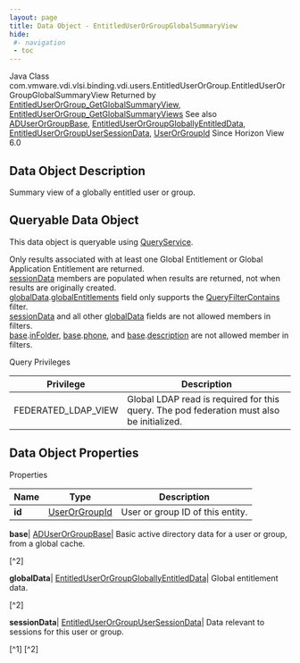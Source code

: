 ```yaml
---
layout: page
title: Data Object - EntitledUserOrGroupGlobalSummaryView
hide:
 #- navigation
 - toc
---
```






Java Class
    com.vmware.vdi.vlsi.binding.vdi.users.EntitledUserOrGroup.EntitledUserOrGroupGlobalSummaryView
Returned by
     [EntitledUserOrGroup_GetGlobalSummaryView](vdi.users.EntitledUserOrGroup.md#getGlobalSummaryView), [EntitledUserOrGroup_GetGlobalSummaryViews](vdi.users.EntitledUserOrGroup.md#getGlobalSummaryViews)
See also
     [ADUserOrGroupBase](vdi.users.ADUserOrGroup.ADUserOrGroupBase.md), [EntitledUserOrGroupGloballyEntitledData](vdi.users.EntitledUserOrGroup.GloballyEntitledData.md), [EntitledUserOrGroupUserSessionData](vdi.users.EntitledUserOrGroup.UserSessionData.md), [UserOrGroupId](vdi.entity.UserOrGroupId.md)
Since 
    Horizon View 6.0

## Data Object Description 

Summary view of a globally entitled user or group. 

##  Queryable Data Object 

This data object is queryable using [QueryService](vdi.query.QueryService.md "QueryService"). 

Only results associated with at least one Global Entitlement or Global Application Entitlement are returned.  
[sessionData](vdi.users.EntitledUserOrGroup.EntitledUserOrGroupGlobalSummaryView.md#sessionData) members are populated when results are returned, not when results are originally created.  
[globalData](vdi.users.EntitledUserOrGroup.EntitledUserOrGroupGlobalSummaryView.md#globalData).[globalEntitlements](vdi.users.EntitledUserOrGroup.GloballyEntitledData.md#globalEntitlements) field only supports the [QueryFilterContains](vdi.query.QueryFilter.Contains.md) filter.  
[sessionData](vdi.users.EntitledUserOrGroup.EntitledUserOrGroupGlobalSummaryView.md#sessionData) and all other [globalData](vdi.users.EntitledUserOrGroup.EntitledUserOrGroupGlobalSummaryView.md#globalData) fields are not allowed members in filters.  
[base](vdi.users.EntitledUserOrGroup.EntitledUserOrGroupGlobalSummaryView.md#base).[inFolder](vdi.users.ADUserOrGroup.ADUserOrGroupBase.md#inFolder), [base](vdi.users.EntitledUserOrGroup.EntitledUserOrGroupGlobalSummaryView.md#base).[phone](vdi.users.ADUserOrGroup.ADUserOrGroupBase.md#phone), and [base](vdi.users.EntitledUserOrGroup.EntitledUserOrGroupGlobalSummaryView.md#base).[description](vdi.users.ADUserOrGroup.ADUserOrGroupBase.md#description) are not allowed member in filters. 

Query Privileges 

Privilege |  Description   
---|---  
FEDERATED_LDAP_VIEW|  Global LDAP read is required for this query. The pod federation must also be initialized.   
  


## Data Object Properties

Properties

Name |  Type |  Description   
---|---|---  
**id**| [UserOrGroupId](vdi.entity.UserOrGroupId.md)|  User or group ID of this entity.   
  
**base**| [ADUserOrGroupBase](vdi.users.ADUserOrGroup.ADUserOrGroupBase.md)|  Basic active directory data for a user or group, from a global cache.   


[^2]

  
**globalData**| [EntitledUserOrGroupGloballyEntitledData](vdi.users.EntitledUserOrGroup.GloballyEntitledData.md)|  Global entitlement data.   


[^2]

  
**sessionData**| [EntitledUserOrGroupUserSessionData](vdi.users.EntitledUserOrGroup.UserSessionData.md)|  Data relevant to sessions for this user or group.   


[^1]
[^2]

  
  

  

